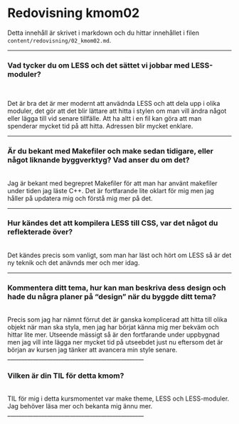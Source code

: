 ---
---
Redovisning kmom02
=========================

Detta innehåll är skrivet i markdown och du hittar innehållet i filen `content/redovisning/02_kmom02.md`.


________________________________________________
<h3>Vad tycker du om LESS och det sättet vi jobbar med LESS-moduler?</h3><br>

Det är bra det är mer modernt att anvädnda LESS och att dela upp i olika moduler,
det gör att det blir lättare att hitta i stylen om man vill ändra något eller lägga till vid senare tillfälle. Att ha altt i en fil kan göra att man spenderar mycket tid på att hitta.
Adressen blir mycket enklare.
________________________________________________
<h3>Är du bekant med Makefiler och make sedan tidigare, eller något liknande byggverktyg? Vad anser du om det?</h3></br>
Jag är bekant med begrepret Makefiler för att man har använt makefiler under tiden jag läste C++. Det är fortfarande lite oklart
för mig men jag håller på updatera mig och förstå mig mer på det.

________________________________________________
<h3>Hur kändes det att kompilera LESS till CSS, var det något du reflekterade över?</h3><br>
Det kändes precis som vanligt, som man har läst och hört om LESS så är det ny teknik och det anävnds
mer och mer idag.

________________________________________________
<h3>Kommentera ditt tema, hur kan man beskriva dess design och hade du några planer på “design” när du byggde ditt tema?</h3><br>
Precis som jag har nämnt förrut det är ganska komplicerad att hitta till olika objekt när man ska styla, men jag har börjat känna mig mer
bekväm och hittar lite mer. Utseende mässigt så är den fortfarande under uppbygnad men jag vill inte lägga ner mycket tid på utseebdet just nu
eftersom det är början av kursen jag tänker att avancera min style senare.
________________________________________________
<h3>Vilken är din TIL för detta kmom?</h3><br>
TIL för mig i detta kursmomentet var make theme, LESS och LESS-moduler. Jag behöver läsa mer och bekanta mig ännu mer.
________________________________________________
